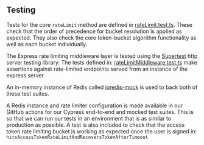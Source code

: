 ## Testing

Tests for the core `rateLimit` method are defined in [rateLimit.test.ts](src/server/lib/__tests__/rate-limit/rateLimit.test.ts). These check that the order of precedence for bucket resolution is applied as expected. They also check the core token-bucket algorithm functionality as well as each bucket individually.

The Express rate limiting middleware layer is tested using the [Supertest](https://github.com/visionmedia/supertest) http server testing library. The tests defined in: [rateLimitMiddleware.test.ts](src/server/lib/__tests__/rate-limit/rateLimitMiddleware.test.ts) make assertions against rate-limited endpoints served from an instance of the express server.

An in-memory instance of Redis called [ioredis-mock](https://github.com/stipsan/ioredis-mock#readme) is used to back both of these test suites.

A Redis instance and rate limiter configuration is made available in our GitHub actions for our Cypress end-to-end and mocked test suites. This is so that we can run our tests in an environment that is as similar to production as possible. A test is also included to check that the access token rate limiting bucket is working as expected once the user is signed in: `hitsAccessTokenRateLimitAndRecoversTokenAfterTimeout`
